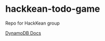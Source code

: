 # hackkean-todo-game
Repo for HackKean group

[DynamoDB Docs](http://docs.aws.amazon.com/amazondynamodb/latest/gettingstartedguide/Welcome.html)
